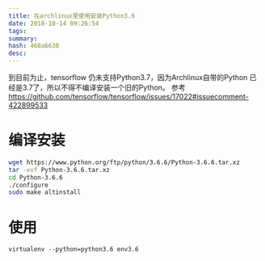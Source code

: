 ```yaml
---
title: 在archlinux里使用安装Python3.6
date: 2018-10-14 09:26:54
tags: 
summary: 
hash: 468a6638
desc: 
---
```

到目前为止，tensorflow 仍未支持Python3.7，因为Archlinux自带的Python 已经是3.7了，所以不得不编译安装一个旧的Python。
参考 https://github.com/tensorflow/tensorflow/issues/17022#issuecomment-422899533

# 编译安装
```bash
wget https://www.python.org/ftp/python/3.6.6/Python-3.6.6.tar.xz
tar -xvf Python-3.6.6.tar.xz
cd Python-3.6.6
./configure
sudo make altinstall
```

# 使用
    virtualenv --python=python3.6 env3.6
